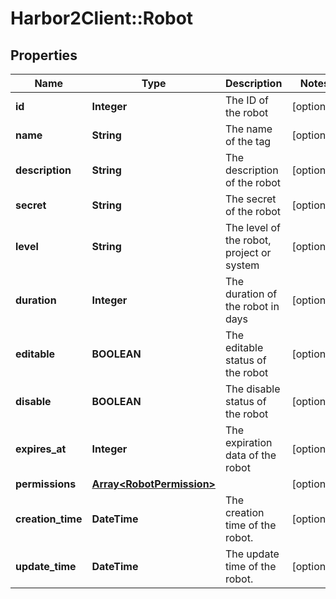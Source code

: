 # Harbor2Client::Robot

## Properties
Name | Type | Description | Notes
------------ | ------------- | ------------- | -------------
**id** | **Integer** | The ID of the robot | [optional] 
**name** | **String** | The name of the tag | [optional] 
**description** | **String** | The description of the robot | [optional] 
**secret** | **String** | The secret of the robot | [optional] 
**level** | **String** | The level of the robot, project or system | [optional] 
**duration** | **Integer** | The duration of the robot in days | [optional] 
**editable** | **BOOLEAN** | The editable status of the robot | [optional] 
**disable** | **BOOLEAN** | The disable status of the robot | [optional] 
**expires_at** | **Integer** | The expiration data of the robot | [optional] 
**permissions** | [**Array&lt;RobotPermission&gt;**](RobotPermission.md) |  | [optional] 
**creation_time** | **DateTime** | The creation time of the robot. | [optional] 
**update_time** | **DateTime** | The update time of the robot. | [optional] 


